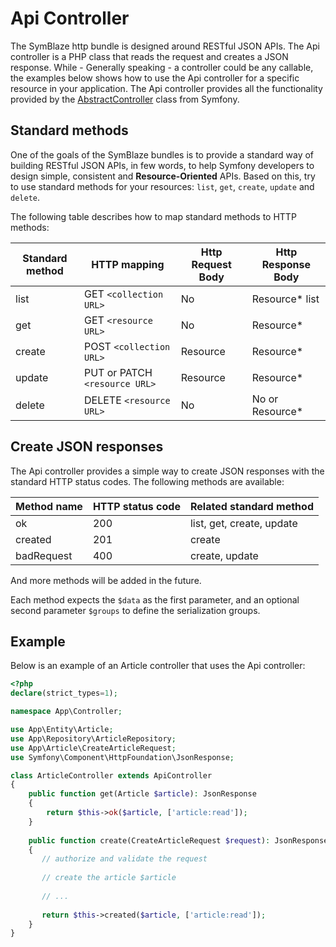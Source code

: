 # Api Controller

The SymBlaze http bundle is designed around RESTful JSON APIs. The Api controller is a PHP class that reads the request
and creates a JSON response. While - Generally speaking - a controller could be any callable, the examples below shows
how to use the Api controller for a specific resource in your application. The Api controller provides all the
functionality provided by
the [AbstractController](https://symfony.com/doc/current/controller.html#the-base-controller-class-services)
class from Symfony.

## Standard methods

One of the goals of the SymBlaze bundles is to provide a standard way of building RESTful JSON APIs, in few words, to
help Symfony developers to design simple, consistent and **Resource-Oriented** APIs. Based on this, try to use standard
methods for your resources: `list`, `get`, `create`, `update` and `delete`.

The following table describes how to map standard methods to HTTP methods:

| Standard method | HTTP mapping                  | Http Request Body | Http Response Body |
|-----------------|-------------------------------|-------------------|--------------------|
| list            | GET `<collection URL>`        | No                | Resource* list     |
| get             | GET `<resource URL>`          | No                | Resource*          |
| create          | POST `<collection URL>`       | Resource          | Resource*          |
| update          | PUT or PATCH `<resource URL>` | Resource          | Resource*          |
| delete          | DELETE `<resource URL>`       | No                | No or Resource*    |

## Create JSON responses

The Api controller provides a simple way to create JSON responses with the standard HTTP status codes. The following
methods are available:

| Method name | HTTP status code | Related standard method   |
|-------------|------------------|---------------------------|
| ok          | 200              | list, get, create, update |
| created     | 201              | create                    |
| badRequest  | 400              | create, update            |

And more methods will be added in the future.

Each method expects the `$data` as the first parameter, and an optional second parameter `$groups` to define the
serialization groups.

## Example

Below is an example of an Article controller that uses the Api controller:

```php
<?php
declare(strict_types=1);

namespace App\Controller;

use App\Entity\Article;
use App\Repository\ArticleRepository;
use App\Article\CreateArticleRequest;
use Symfony\Component\HttpFoundation\JsonResponse;

class ArticleController extends ApiController
{
    public function get(Article $article): JsonResponse
    {
        return $this->ok($article, ['article:read']);
    }
    
    public function create(CreateArticleRequest $request): JsonResponse
    {
       // authorize and validate the request
        
       // create the article $article
       
       // ...
       
       return $this->created($article, ['article:read']);  
    }
}
```

